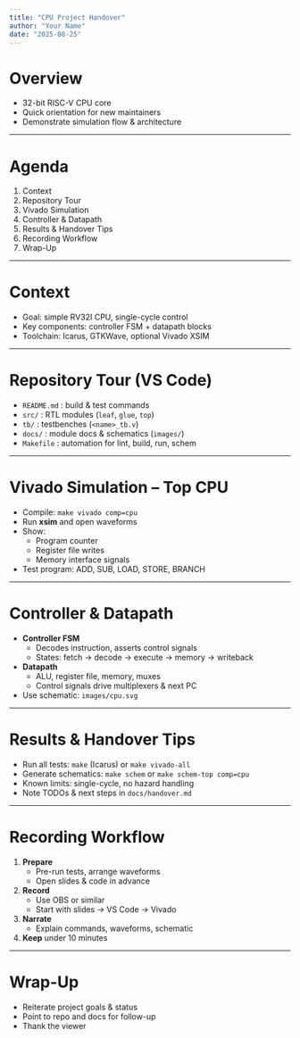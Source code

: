 ```yaml
---
title: "CPU Project Handover"
author: "Your Name"
date: "2025-08-25"
---
```


# Overview

- 32-bit RISC-V CPU core
- Quick orientation for new maintainers
- Demonstrate simulation flow & architecture

---

# Agenda

1. Context
2. Repository Tour
3. Vivado Simulation
4. Controller & Datapath
5. Results & Handover Tips
6. Recording Workflow
7. Wrap-Up

---

# Context

- Goal: simple RV32I CPU, single-cycle control
- Key components: controller FSM + datapath blocks
- Toolchain: Icarus, GTKWave, optional Vivado XSIM

---

# Repository Tour (VS Code)

- `README.md` : build & test commands
- `src/`      : RTL modules (`leaf`, `glue`, `top`)
- `tb/`       : testbenches (`<name>_tb.v`)
- `docs/`     : module docs & schematics (`images/`)
- `Makefile`  : automation for lint, build, run, schem

---

# Vivado Simulation – Top CPU

- Compile: `make vivado comp=cpu`
- Run **xsim** and open waveforms
- Show:
  - Program counter
  - Register file writes
  - Memory interface signals
- Test program: ADD, SUB, LOAD, STORE, BRANCH

---

# Controller & Datapath

- **Controller FSM**
  - Decodes instruction, asserts control signals
  - States: fetch → decode → execute → memory → writeback
- **Datapath**
  - ALU, register file, memory, muxes
  - Control signals drive multiplexers & next PC
- Use schematic: `images/cpu.svg`

---

# Results & Handover Tips

- Run all tests: `make` (Icarus) or `make vivado-all`
- Generate schematics: `make schem` or `make schem-top comp=cpu`
- Known limits: single-cycle, no hazard handling
- Note TODOs & next steps in `docs/handover.md`

---

# Recording Workflow

1. **Prepare**
   - Pre-run tests, arrange waveforms
   - Open slides & code in advance
2. **Record**
   - Use OBS or similar
   - Start with slides → VS Code → Vivado
3. **Narrate**
   - Explain commands, waveforms, schematic
4. **Keep** under 10 minutes

---

# Wrap-Up

- Reiterate project goals & status
- Point to repo and docs for follow-up
- Thank the viewer

